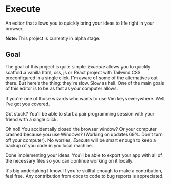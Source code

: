 # Execute

An editor that allows you to quickly bring your ideas to life right in your browser.

**Note:** This project is currently in alpha stage.

## Goal

The goal of this project is quite simple. _Execute_ allows you to quickly scaffold a vanilla html, css, js or React project with Tailwind CSS preconfigured in a single click. I'm aware of some of the alternatives out there. But here's the thing: they're slow. Slow as hell. One of the main goals of this editor is to be as fast as your computer allows.

If you're one of those wizards who wants to use Vim keys everywhere. Well, I've got you covered.

Got stuck? You'll be able to start a pair programming session with your friend with a single click.

Oh no!! You accidentally closed the browser window? Or your computer crashed because you use Windows? (Working on updates 69%. Don't turn off your computer). No worries, _Execute_ will be smart enough to keep a backup of you code in you local machine.

Done implementing your ideas. You'll be able to export your app with all of the necessary files so you can continue working on it locally.

It's big undertaking I know. If you're skillful enough to make a contribution, feel free. Any contribution from docs to code to bug reports is appreciated.
